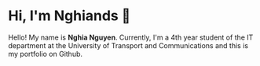 
# Hi, I'm Nghiands 👋
Hello! My name is **Nghia Nguyen**. Currently, I'm a 4th year student of the IT department at the University of Transport and Communications and this is my portfolio on Github.
<!--
✅ **Madridista** | 🌍 Based in Vietnam | 📊 **Data Enthusiast**

---

## 👨‍💻 About Me
-->
<!--
Hello! My name is **Nghia Nguyen**, a data analysis enthusiast. My journey into data began with a curiosity about discovering patterns and trends that drive meaningful insights. Currently, I'm a 4th year student of the IT department at the University of Transport and Communications and this is my portfolio on Github.-->
<!--
Hello! I'm Nghia Nguyen, a passionate data analyst and machine learning enthusiast. My journey in data started with curiosity about uncovering patterns and trends that drive meaningful insights. With a solid foundation in Python, SQL, and data visualization tools, I am working towards becoming a **Data Scientist** in the next 3-5 years.
-->
<!--
---

## 🚀 Skills & Tools

- **Programming & Data Processing**: Python (Pandas, NumPy, Scikit-learn, Matplotlib, Seaborn)
- **Databases**: SQL (Microsoft SQL Server, MySQL)
- **Data Visualization**: Power BI, Tableau,Excel
- **Machine Learning**: Model building, feature engineering, exploratory data analysis (EDA)
-->
<!--
---

<!-- 
## 🌟 Projects

Here are a few highlights of my work:

1. **[Health Insurance Analysis](#)**: Analyzed customer health data to identify trends and provide insights for decision-making.
2. **[FP-Growth Algorithm for Market Basket Analysis](#)**: Applied FP-Growth to uncover association rules in sales data for a retail store.
3. **[Motorbike Rental Revenue Dashboard](#)**: Built a Power BI dashboard to visualize monthly, annual, and location-based revenues for a rental service.
4. **[Mental Health Impact Analysis](#)**: Investigated the correlation between technology usage time and mental health outcomes.

---
-->
<!--

## 🌱 Learning & Growth

- Currently exploring advanced data analysis techniques and machine learning algorithms.
- Actively improving storytelling and visualization skills to make data-driven insights more impactful.
- Pursuing courses on platforms like Coursera to stay updated with industry trends.

---

## 💬 Let's Connect

[![LinkedIn](https://img.shields.io/badge/-LinkedIn-blue?style=flat-square&logo=LinkedIn&logoColor=white)](https://www.linkedin.com/in/nghia-nguyen-35000b333/)  [![GitHub](https://img.shields.io/badge/-GitHub-black?style=flat-square&logo=GitHub&logoColor=white)](https://github.com/nghiands)  [![Email](https://img.shields.io/badge/-Email-red?style=flat-square&logo=Gmail&logoColor=white)](mailto:vannghiands@gmail.com)

---

## 🎓 Certifications
- [Google Data Analytics Professional Certificate (Coursera)](https://github.com/nghiands/certificates/blob/main/Cetificates/GG%20Data%20Analytics.pdf)
- [Certificate of Scientific Research, Faculty of Information Technology, UTC](https://github.com/nghiands/certificates/blob/main/Cetificates/Scientific_Research_UTC.jpg).
  
---
📌 *"Data is not just numbers on a page; it’s a story waiting to be told." – Unknown*


-->
